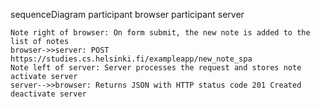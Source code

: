 sequenceDiagram
    participant browser
    participant server

    Note right of browser: On form submit, the new note is added to the list of notes
    browser->>server: POST https://studies.cs.helsinki.fi/exampleapp/new_note_spa
    Note left of server: Server processes the request and stores note
    activate server
    server-->>browser: Returns JSON with HTTP status code 201 Created
    deactivate server

